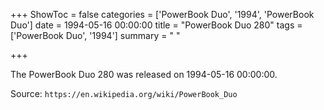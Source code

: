 +++
ShowToc = false
categories = ['PowerBook Duo', '1994', 'PowerBook Duo']
date = 1994-05-16 00:00:00
title = "PowerBook Duo 280"
tags = ['PowerBook Duo', '1994']
summary = " "

+++

The PowerBook Duo 280 was released on 1994-05-16 00:00:00.

Source: `https://en.wikipedia.org/wiki/PowerBook_Duo`


